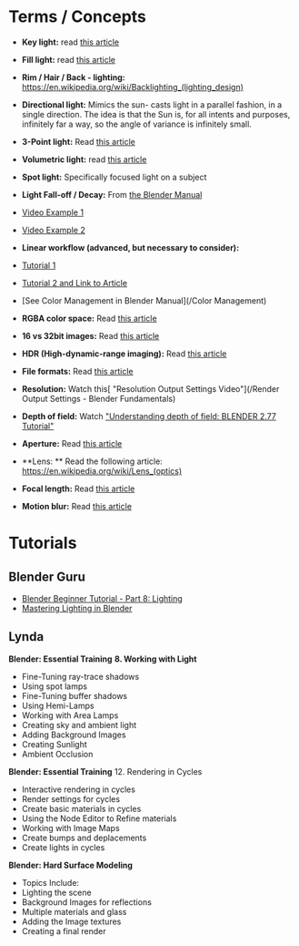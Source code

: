 # Terms / Concepts
* **Key light:** read [this article](https://en.wikipedia.org/wiki/Key_light)

* **Fill light:** read [this article](https://en.wikipedia.org/wiki/Fill_light)
* **Rim / Hair / Back - lighting:** https://en.wikipedia.org/wiki/Backlighting_(lighting_design)

* **Directional light:** Mimics the sun- casts light in a parallel fashion, in a single direction. The idea is that the Sun is, for all intents and purposes, infinitely far a way, so the angle of variance is infinitely small.

* **3-Point light:** Read [this article](https://en.wikipedia.org/wiki/Three-point_lighting)

* **Volumetric light:** read [this article](https://en.wikipedia.org/wiki/Volumetric_lighting)

* **Spot light:** Specifically focused light on a subject

* **Light Fall-off / Decay:** From [the Blender Manual ](https://docs.blender.org/manual/en/dev/render/cycles/nodes/types/color/light_falloff.html)
 * [Video Example 1](https://www.youtube.com/watch?v=qAbpmUFAf2Q)
 * [Video Example 2](https://www.youtube.com/watch?v=1iIBWGwcL00)


* **Linear workflow (advanced, but necessary to consider):** 
 * [Tutorial 1](https://www.youtube.com/watch?v=Y3s0mxOxPCM)
 * [Tutorial 2 and Link to Article](https://www.youtube.com/watch?v=osZ8kKTAgSE)
 * [See Color Management in Blender Manual](/Color Management)
 
* **RGBA color space:** Read [this article](https://en.wikipedia.org/wiki/RGBA_color_space)

* **16 vs 32bit images:** Read [this article](http://www.differencebetween.info/difference-between-sixteen-bit-and-thirty-two-bit-color)

* **HDR (High-dynamic-range imaging):** Read [this article](https://en.wikipedia.org/wiki/High-dynamic-range_imaging)

* **File formats:** Read [this article](https://en.wikipedia.org/wiki/File_format)

* **Resolution:** Watch this[ "Resolution Output Settings Video"](/Render Output Settings - Blender Fundamentals)

* **Depth of field:** Watch ["Understanding depth of field: BLENDER 2.77 Tutorial"](https://www.youtube.com/watch?v=4YmnafD6uXQ)

* **Aperture:** Read [this article](https://en.wikipedia.org/wiki/Aperture)

* **Lens: **
Read the following article:
https://en.wikipedia.org/wiki/Lens_(optics)

* **Focal length:** Read [this article](https://en.wikipedia.org/wiki/Focal_length)

* **Motion blur:** Read [this article](https://en.wikipedia.org/wiki/Motion_blur)

# Tutorials
## Blender Guru
* [Blender Beginner Tutorial - Part 8: Lighting](https://www.youtube.com/watch?v=0rbPwn-I0oM)
* [Mastering Lighting in Blender](https://www.youtube.com/watch?v=m-N149FMlWk)

## Lynda

**Blender: Essential Training**
**8. Working with Light**
 * Fine-Tuning ray-trace shadows
 * Using spot lamps
 * Fine-Tuning buffer shadows
 * Using Hemi-Lamps
 * Working with Area Lamps
 * Creating sky and ambient light
 * Adding Background Images
 * Creating Sunlight
 * Ambient Occlusion

**Blender: Essential Training**
12. Rendering in Cycles 
 * Interactive rendering in cycles
 * Render settings for cycles
 * Create basic materials in cycles
 * Using the Node Editor to Refine materials
 * Working with Image Maps
 * Create bumps and deplacements
 * Create lights in cycles

**Blender: Hard Surface Modeling**
 * Topics Include:                                    
 * Lighting the scene
 * Background Images for reflections
 * Multiple materials and glass
 * Adding the Image textures
 * Creating a final render

